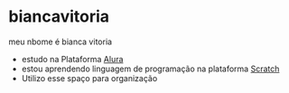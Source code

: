 # biancavitoria

meu nbome é bianca vitoria
- estudo na Plataforma [Alura](https://www.alura.com.br/)
- estou aprendendo linguagem de programação na plataforma [Scratch](https://scratch.mit.edu/)
- Utilizo esse spaço para organização
